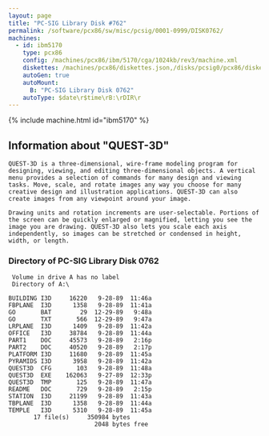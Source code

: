 ```yaml
---
layout: page
title: "PC-SIG Library Disk #762"
permalink: /software/pcx86/sw/misc/pcsig/0001-0999/DISK0762/
machines:
  - id: ibm5170
    type: pcx86
    config: /machines/pcx86/ibm/5170/cga/1024kb/rev3/machine.xml
    diskettes: /machines/pcx86/diskettes.json,/disks/pcsig0/pcx86/diskettes.json
    autoGen: true
    autoMount:
      B: "PC-SIG Library Disk 0762"
    autoType: $date\r$time\rB:\rDIR\r
---
```


{% include machine.html id="ibm5170" %}

## Information about "QUEST-3D"

    QUEST-3D is a three-dimensional, wire-frame modeling program for
    designing, viewing, and editing three-dimensional objects. A vertical
    menu provides a selection of commands for many design and viewing
    tasks. Move, scale, and rotate images any way you choose for many
    creative design and illustration applications. QUEST-3D can also
    create images from any viewpoint around your image.
    
    Drawing units and rotation increments are user-selectable. Portions of
    the screen can be quickly enlarged or magnified, letting you see the
    image you are drawing. QUEST-3D also lets you scale each axis
    independently, so images can be stretched or condensed in height,
    width, or length.

### Directory of PC-SIG Library Disk 0762

     Volume in drive A has no label
     Directory of A:\

    BUILDING I3D     16220   9-28-89  11:46a
    FBPLANE  I3D      1358   9-28-89  11:41a
    GO       BAT        29  12-29-89   9:48a
    GO       TXT       566  12-29-89   9:47a
    LRPLANE  I3D      1409   9-28-89  11:42a
    OFFICE   I3D     38784   9-28-89  11:44a
    PART1    DOC     45573   9-28-89   2:16p
    PART2    DOC     40520   9-28-89   2:17p
    PLATFORM I3D     11680   9-28-89  11:45a
    PYRAMIDS I3D      3958   9-28-89  11:42a
    QUEST3D  CFG       103   9-28-89  11:48a
    QUEST3D  EXE    162063   9-27-89  12:33p
    QUEST3D  TMP       125   9-28-89  11:47a
    README   DOC       729   9-28-89   2:15p
    STATION  I3D     21199   9-28-89  11:43a
    TBPLANE  I3D      1358   9-28-89  11:44a
    TEMPLE   I3D      5310   9-28-89  11:45a
           17 file(s)     350984 bytes
                            2048 bytes free
